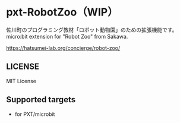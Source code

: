 # pxt-RobotZoo（WIP）
佐川町のプログラミング教材「ロボット動物園」のための拡張機能です。
micro:bit extension for "Robot Zoo" from Sakawa.

https://hatsumei-lab.org/concierge/robot-zoo/

## LICENSE
MIT License

## Supported targets
* for PXT/microbit